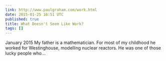 ```yaml
---
link: http://www.paulgraham.com/work.html
date: 2015-01-25 16:51 UTC
published: true
title: What Doesn't Seem Like Work?
tags: []
---
```


January 2015
My father is a mathematician. For most of my childhood he worked for Westinghouse, modelling nuclear reactors.
He was one of those lucky people who…
